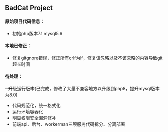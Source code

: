 ## BadCat Project

#### 原始项目代码信息：
- 初始php版本7.1 mysql5.6 

#### 本地已修正：
- 修复gitgnore错误，修正所有crlf为lf，修复该忽略以及不该忽略的内容导致git超长时间

#### 待处理：
~~- 升级运行版本~~(已完成，修改了大量不兼容地方以升级到php8，提升mysql版本为8.0)
- 代码规范化，统一格式化
- 运行环境容器化
- 明显权限安全漏洞修补
- 前端api、后台、workerman三项服务代码拆分、分离部署
